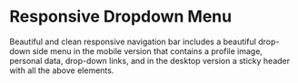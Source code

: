 # Responsive Dropdown Menu


Beautiful and clean responsive navigation bar includes a beautiful drop-down side menu in the mobile version that contains a profile image, personal data, drop-down links, and in the desktop version a sticky header with all the above elements.

